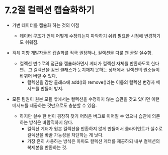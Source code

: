 # 7.2절 컬렉션 캡슐화하기

* 가변 데이터를 캡슐화 하는 것의 이점
  * 데이터 구조가 언제 어떻게 수정되는지 파악하기 쉬워 필요한 시점에 변경하기도 쉬워짐.
  
* 객체 지향 개발자들은 캡슐화를 적극 권장하나, 컬렉션을 다룰 땐 곧잘 실수함.
  * 컬렉션 변수로의 접근을 캡슐화하면서 게터가 컬렉션 자체를 반환하도록 한다면，그 컬렉션을 감싼 클래스가 눈치채지 못하는 상태에서 컬렉션의 원소들이 바뀌어 버릴 수 있다.
    *  컬렉션을 감싼 클래스에 add()와 remove()라는 이름의 컬렉션 변경자 메서드를 만들어 방지. 
    
* 모든 팀원이 원본 모듈 밖에서는 컬렉션을 수정하지 않는 습관을 갖고 있다면 이런 메서드를 제공하는 것만으로도 충분할 수 있음.
  * 하지만 실수 한 번이 굉장히 찾기 어려운 버그로 이어질 수 있으니 습관에 의존하는 방식은 바람직하지 않다. 
    *  컬렉션 게터가 원본 컬렉션을 반환하지 않게 만들어서 클라이언트가 실수로 컬렉션을 바꿀 가능성을 차단하는 게 낫다.
      *  가장 흔히 사용하는 방식은 아마도 컬렉션 게터를 제공하되 내부 컬렉션의 복제본을 반환하는 것.
